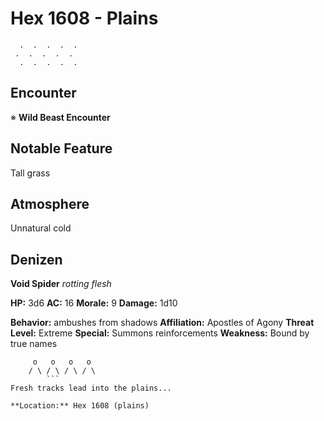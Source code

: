 # Hex 1608 - Plains
```
  .  .  .  .  .
 .  .  .  .  .
  .  .  .  .  .
```

## Encounter

※ **Wild Beast Encounter**

## Notable Feature

Tall grass

## Atmosphere

Unnatural cold

## Denizen

**Void Spider**
*rotting flesh*

**HP:** 3d6 **AC:** 16 **Morale:** 9
**Damage:** 1d10

**Behavior:** ambushes from shadows
**Affiliation:** Apostles of Agony
**Threat Level:** Extreme
**Special:** Summons reinforcements
**Weakness:** Bound by true names

```
     o   o   o   o
    / \ / \ / \ / \
        ```
Fresh tracks lead into the plains...

**Location:** Hex 1608 (plains)

